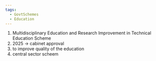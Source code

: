 ```yaml
---
tags:
  - GovtSchemes
  - Education
---
```

1. Multidisciplinary Education and Research Improvement in Technical Education Scheme
2. 2025 -> cabinet approval
3. to improve quality of the education
4. central sector scheem